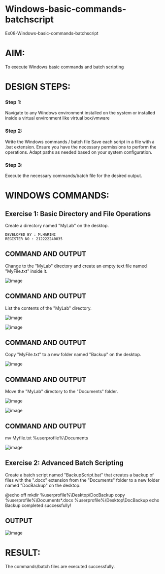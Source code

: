 # Windows-basic-commands-batchscript
Ex08-Windows-basic-commands-batchscript

# AIM:
To execute Windows basic commands and batch scripting

# DESIGN STEPS:

### Step 1:

Navigate to any Windows environment installed on the system or installed inside a virtual environment like virtual box/vmware 

### Step 2:

Write the Windows commands / batch file
Save each script in a file with a .bat extension.
Ensure you have the necessary permissions to perform the operations.
Adapt paths as needed based on your system configuration.
### Step 3:

Execute the necessary commands/batch file for the desired output. 




# WINDOWS COMMANDS:
## Exercise 1: Basic Directory and File Operations
Create a directory named "MyLab" on the desktop.
```
DEVELOPED BY : M.HARINI
REGISTER NO : 212222240035
```
## COMMAND AND OUTPUT

Change to the "MyLab" directory and create an empty text file named "MyFile.txt" inside it.

![image](https://github.com/greffinaprem/Windows-basic-commands-batchscript/assets/119475603/2331915f-93a6-431d-9426-045c669af6fd)



## COMMAND AND OUTPUT

List the contents of the "MyLab" directory.

![image](https://github.com/greffinaprem/Windows-basic-commands-batchscript/assets/119475603/3a948fc5-3881-47b1-9755-7ae0beef5de8)

![image](https://github.com/greffinaprem/Windows-basic-commands-batchscript/assets/119475603/49c55f82-2712-454e-8b1b-573477ba780d)


## COMMAND AND OUTPUT

Copy "MyFile.txt" to a new folder named "Backup" on the desktop.

![image](https://github.com/greffinaprem/Windows-basic-commands-batchscript/assets/119475603/d6825945-6ac8-461e-8efb-c73d9741998a)


## COMMAND AND OUTPUT

Move the "MyLab" directory to the "Documents" folder.

![image](https://github.com/greffinaprem/Windows-basic-commands-batchscript/assets/119475603/b5f3317e-70f4-406c-941d-ae02830275d9)

![image](https://github.com/greffinaprem/Windows-basic-commands-batchscript/assets/119475603/978d5492-0090-404e-9f76-009bc351f85b)


## COMMAND AND OUTPUT

mv Myfile.txt %userprofile%\Documents

![image](https://github.com/greffinaprem/Windows-basic-commands-batchscript/assets/119475603/6a52af6a-2895-4ae7-a05f-3971c793329e)



## Exercise 2: Advanced Batch Scripting
Create a batch script named "BackupScript.bat" that creates a backup of files with the ".docx" extension from the "Documents" folder to a new folder named "DocBackup" on the desktop.

@echo off mkdir %userprofile%\Desktop\DocBackup copy %userprofile%\Documents*.docx %userprofile%\Desktop\DocBackup echo Backup completed successfully!

## OUTPUT

![image](https://github.com/greffinaprem/Windows-basic-commands-batchscript/assets/119475603/61a0a23c-db27-4a39-b182-22ca09df64f5)

# RESULT:
The commands/batch files are executed successfully.



